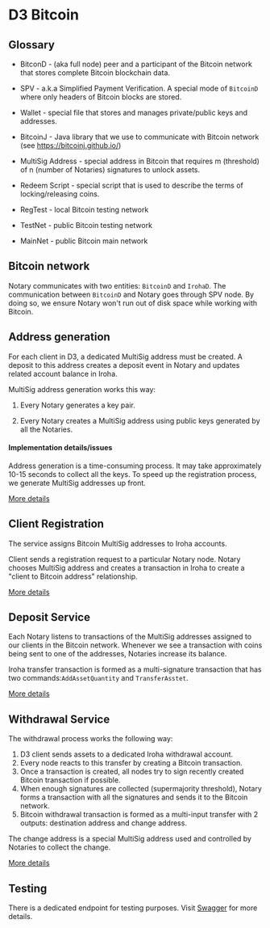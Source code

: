 # D3 Bitcoin

## Glossary
* BitconD - (aka full node) peer and a participant of the Bitcoin network that stores complete Bitcoin blockchain data.

* SPV - a.k.a Simplified Payment Verification. A special mode of `BitcoinD` where only headers of Bitcoin blocks are stored.

* Wallet - special file that stores and manages private/public keys and addresses.

* BitcoinJ - Java library that we use to communicate with Bitcoin network (see https://bitcoinj.github.io/)

* MultiSig Address - special address in Bitcoin that requires m (threshold) of n (number of Notaries) signatures to unlock assets. 

* Redeem Script - special script that is used to describe the terms of locking/releasing coins.

* RegTest - local Bitcoin testing network

* TestNet - public Bitcoin testing network

* MainNet - public Bitcoin main network

## Bitcoin network
Notary communicates with two entities: ``BitcoinD`` and `IrohaD`. The communication between `BitcoinD` and Notary goes through SPV node. By doing so, we ensure Notary won't run out of disk space while working with Bitcoin. 

## Address generation
For each client in D3, a dedicated MultiSig address must be created. A deposit to this address creates a deposit event in Notary and updates related account balance in Iroha.

MultiSig address generation works this way:

1. Every Notary generates a key pair.

2. Every Notary creates a MultiSig address using public keys generated by all the Notaries.

#### Implementation details/issues 
Address generation is a time-consuming process. It may take approximately 10-15 seconds to collect all the keys. To speed up the registration process, we generate MultiSig addresses up front.

[More details](https://github.com/d3ledger/d3-btc/blob/develop/btc-address-generation/README.md)

## Client Registration 
The service assigns Bitcoin MultiSig addresses to Iroha accounts. 

Client sends a registration request to a particular Notary node. 
Notary chooses MultiSig address and creates a transaction in Iroha to create a "client to Bitcoin address" relationship.  

[More details](https://github.com/d3ledger/d3-btc/blob/develop/btc-registration/README.md)

## Deposit Service
Each Notary listens to transactions of the MultiSig addresses assigned to our clients in the Bitcoin network. Whenever we see a transaction with coins being sent to one of the addresses, Notaries increase its balance.

Iroha transfer transaction is formed as a multi-signature transaction that has two commands:`AddAssetQuantity` and `TransferAsstet`.

[More details](https://github.com/d3ledger/d3-btc/blob/develop/btc-deposit/README.md)

## Withdrawal Service
The withdrawal process works the following way: 

1. D3 client sends assets to a dedicated Iroha withdrawal account.
2. Every node reacts to this transfer by creating a Bitcoin transaction.
3. Once a transaction is created, all nodes try to sign recently created Bitcoin transaction if possible.
4. When enough signatures are collected (supermajority threshold), Notary forms a transaction with all the signatures and sends it to the Bitcoin network. 
5. Bitcoin withdrawal transaction is formed as a multi-input transfer with 2 outputs: destination address and change address.

The change address is a special MultiSig address used and controlled by Notaries to collect the change.   

[More details](https://github.com/d3ledger/d3-btc/blob/develop/btc-withdrawal/README.md)

## Testing
There is a dedicated endpoint for testing purposes. Visit [Swagger](http://127.0.0.1:18981/apidocs) for more details.